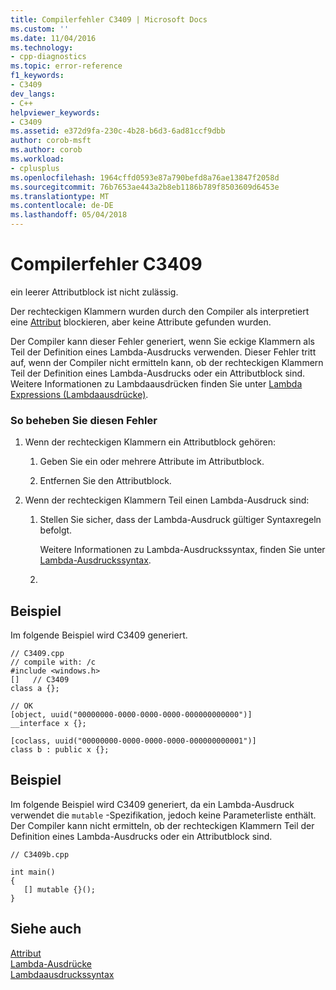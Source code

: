 ```yaml
---
title: Compilerfehler C3409 | Microsoft Docs
ms.custom: ''
ms.date: 11/04/2016
ms.technology:
- cpp-diagnostics
ms.topic: error-reference
f1_keywords:
- C3409
dev_langs:
- C++
helpviewer_keywords:
- C3409
ms.assetid: e372d9fa-230c-4b28-b6d3-6ad81ccf9dbb
author: corob-msft
ms.author: corob
ms.workload:
- cplusplus
ms.openlocfilehash: 1964cffd0593e87a790befd8a76ae13847f2058d
ms.sourcegitcommit: 76b7653ae443a2b8eb1186b789f8503609d6453e
ms.translationtype: MT
ms.contentlocale: de-DE
ms.lasthandoff: 05/04/2018
---
```

# <a name="compiler-error-c3409"></a>Compilerfehler C3409
ein leerer Attributblock ist nicht zulässig.  
  
 Der rechteckigen Klammern wurden durch den Compiler als interpretiert eine [Attribut](../../windows/cpp-attributes-reference.md) blockieren, aber keine Attribute gefunden wurden.  
  
 Der Compiler kann dieser Fehler generiert, wenn Sie eckige Klammern als Teil der Definition eines Lambda-Ausdrucks verwenden. Dieser Fehler tritt auf, wenn der Compiler nicht ermitteln kann, ob der rechteckigen Klammern Teil der Definition eines Lambda-Ausdrucks oder ein Attributblock sind. Weitere Informationen zu Lambdaausdrücken finden Sie unter [Lambda Expressions (Lambdaausdrücke)](../../cpp/lambda-expressions-in-cpp.md).  
  
### <a name="to-correct-this-error"></a>So beheben Sie diesen Fehler  
  
1.  Wenn der rechteckigen Klammern ein Attributblock gehören:  
  
    1.  Geben Sie ein oder mehrere Attribute im Attributblock.  
  
    2.  Entfernen Sie den Attributblock.  
  
2.  Wenn der rechteckigen Klammern Teil einen Lambda-Ausdruck sind:  
  
    1.  Stellen Sie sicher, dass der Lambda-Ausdruck gültiger Syntaxregeln befolgt.  
  
         Weitere Informationen zu Lambda-Ausdruckssyntax, finden Sie unter [Lambda-Ausdruckssyntax](../../cpp/lambda-expression-syntax.md).  
  
    2.  
  
## <a name="example"></a>Beispiel  
 Im folgende Beispiel wird C3409 generiert.  
  
```  
// C3409.cpp  
// compile with: /c  
#include <windows.h>  
[]   // C3409  
class a {};  
  
// OK  
[object, uuid("00000000-0000-0000-0000-000000000000")]  
__interface x {};  
  
[coclass, uuid("00000000-0000-0000-0000-000000000001")]  
class b : public x {};  
```  
  
## <a name="example"></a>Beispiel  
 Im folgende Beispiel wird C3409 generiert, da ein Lambda-Ausdruck verwendet die `mutable` -Spezifikation, jedoch keine Parameterliste enthält. Der Compiler kann nicht ermitteln, ob der rechteckigen Klammern Teil der Definition eines Lambda-Ausdrucks oder ein Attributblock sind.  
  
```  
// C3409b.cpp  
  
int main()  
{  
   [] mutable {}();  
}  
```  
  
## <a name="see-also"></a>Siehe auch  
 [Attribut](../../windows/cpp-attributes-reference.md)   
 [Lambda-Ausdrücke](../../cpp/lambda-expressions-in-cpp.md)   
 [Lambdaausdruckssyntax](../../cpp/lambda-expression-syntax.md)